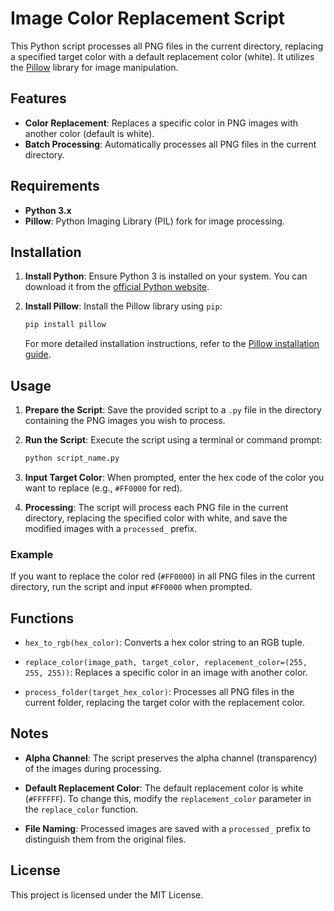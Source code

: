 # Image Color Replacement Script

This Python script processes all PNG files in the current directory, replacing a specified target color with a default replacement color (white). It utilizes the [Pillow](https://pillow.readthedocs.io/en/stable/) library for image manipulation.

## Features

- **Color Replacement**: Replaces a specific color in PNG images with another color (default is white).
- **Batch Processing**: Automatically processes all PNG files in the current directory.

## Requirements

- **Python 3.x**
- **Pillow**: Python Imaging Library (PIL) fork for image processing.

## Installation

1. **Install Python**: Ensure Python 3 is installed on your system. You can download it from the [official Python website](https://www.python.org/).

2. **Install Pillow**: Install the Pillow library using `pip`:

   ```bash
   pip install pillow
   ```

   For more detailed installation instructions, refer to the [Pillow installation guide](https://pillow.readthedocs.io/en/stable/installation.html).

## Usage

1. **Prepare the Script**: Save the provided script to a `.py` file in the directory containing the PNG images you wish to process.

2. **Run the Script**: Execute the script using a terminal or command prompt:

   ```bash
   python script_name.py
   ```

3. **Input Target Color**: When prompted, enter the hex code of the color you want to replace (e.g., `#FF0000` for red).

4. **Processing**: The script will process each PNG file in the current directory, replacing the specified color with white, and save the modified images with a `processed_` prefix.

### Example

If you want to replace the color red (`#FF0000`) in all PNG files in the current directory, run the script and input `#FF0000` when prompted.

## Functions

- `hex_to_rgb(hex_color)`: Converts a hex color string to an RGB tuple.

- `replace_color(image_path, target_color, replacement_color=(255, 255, 255))`: Replaces a specific color in an image with another color.

- `process_folder(target_hex_color)`: Processes all PNG files in the current folder, replacing the target color with the replacement color.

## Notes

- **Alpha Channel**: The script preserves the alpha channel (transparency) of the images during processing.

- **Default Replacement Color**: The default replacement color is white (`#FFFFFF`). To change this, modify the `replacement_color` parameter in the `replace_color` function.

- **File Naming**: Processed images are saved with a `processed_` prefix to distinguish them from the original files.

## License

This project is licensed under the MIT License. 

